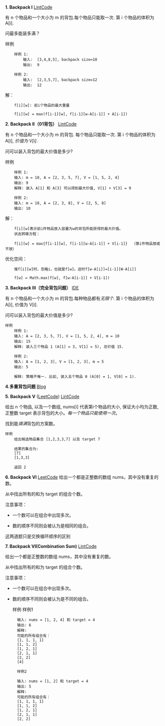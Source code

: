 **1. Backpack I** [LintCode](https://www.lintcode.com/problem/backpack/description)

有 n 个物品和一个大小为 m 的背包.每个物品只能取一次. 第 i 个物品的体积为 A[i].

问最多能装多满？

样例
	
		样例 1:
			输入:  [3,4,8,5], backpack size=10
			输出:  9
			
		样例 2:
			输入:  [2,3,5,7], backpack size=12
			输出:  12

解：

		f[i][w]: 前i个物品的最大重量
		
		f[i][w] = max(f[i-1][w], f[i-1][w-A[i-1]] + A[i-1])
		
**2. Backpack II（01背包）** [LintCode](https://www.lintcode.com/problem/backpack-ii/description)

有 n 个物品和一个大小为 m 的背包. 每个物品只能取一次. 第 i 个物品的体积为 A\[i], *价值为 V[i]*.

问可以装入背包的最大价值是多少?

样例
	
		样例 1:
		输入: m = 10, A = [2, 3, 5, 7], V = [1, 5, 2, 4]
		输出: 9
		解释: 装入 A[1] 和 A[3] 可以得到最大价值, V[1] + V[3] = 9 
		
		样例 2:
		输入: m = 10, A = [2, 3, 8], V = [2, 5, 8]
		输出: 10
		
解：

		f[i][w]表示前i件物品放入容量为w的背包所能获得的最大价值。
		状态转移方程：

		f[i][w] = max{f[i-1][w], f[i-1][w-A[i-1]] + V[i-1]}  （第i件物品放或不放）

优化空间：

		推f[i][w]时，忽略i，也就是f[w]。这时f[w-A[i]]=[i-1][W-A[i]]
		
		f[w] = Math.max(f[w], f[w-A[i-1]] + V[i-1])

**3. Backpack III（完全背包问题）**    [IDE](https://www.lintcode.com/problem/backpack-iii/description)

有 n 个物品和一个大小为 m 的背包.每种物品都有*无限个*. 第 i 个物品的体积为 A[i], 价值为 V[i].

问可以装入背包的最大价值是多少?


	样例
		样例 1:
		输入: A = [2, 3, 5, 7], V = [1, 5, 2, 4], m = 10
		输出: 15
		解释: 装入三个物品 1 (A[1] = 3, V[1] = 5), 总价值 15.
		
		样例 2:
		输入: A = [1, 2, 3], V = [1, 2, 3], m = 5
		输出: 5
		
		解释: 策略不唯一. 比如, 装入五个物品 0 (A[0] = 1, V[0] = 1).

**4.多重背包问题**    [Blog](https://blog.csdn.net/roufoo/article/details/83088731)

**5. Backpack V** ([LeetCode](https://leetcode.com/problems/combination-sum-ii/)) [LintCode](https://www.lintcode.com/problem/backpack-v/description)

给出 n 个物品, 以及一个数组, nums[i] 代表第i个物品的大小, 保证大小均为正数, 正整数 target 表示背包的大小。*每一个物品只能使用一次*。

找到能*填满*背包的方案数。

	样例
		给出候选物品集合 [1,2,3,3,7] 以及 target 7

		结果的集合为:
		[7]
		[1,3,3]
		
		返回 2

**6. Backpack VI** [LeetCode](https://leetcode.com/problems/coin-change-2/)
给出一个都是正整数的数组 nums，其中没有重复的数。

从中找出所有的和为 target 的组合个数。

注意事项：

- 一个数可以在组合中出现多次。

- 数的顺序不同则会被认为是相同的组合。

这两道题只是交换循环顺序的区别

**7. Backpack VI(Combination Sum)** [LintCode](https://www.lintcode.com/problem/combination-sum-iv/description)

给出一个都是正整数的数组 nums，其中没有重复的数。

从中找出所有的和为 target 的组合个数。

注意事项：

- 一个数可以在组合中出现多次。

- 数的顺序不同则会被认为是不同的组合。

	样例
		样例1

		输入: nums = [1, 2, 4] 和 target = 4
		输出: 6
		解释:
		可能的所有组合有：
		[1, 1, 1, 1]
		[1, 1, 2]
		[1, 2, 1]
		[2, 1, 1]
		[2, 2]
		[4]
		
		样例2

		输入: nums = [1, 2] 和 target = 4
		输出: 5
		解释:
		可能的所有组合有：
		[1, 1, 1, 1]
		[1, 1, 2]
		[1, 2, 1]
		[2, 1, 1]
		[2, 2]
